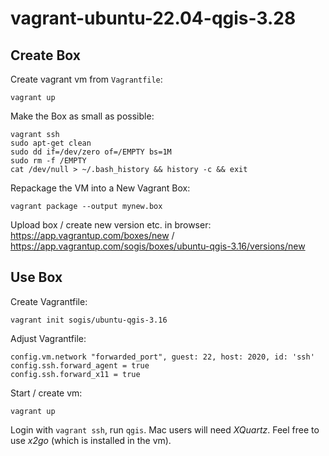 # vagrant-ubuntu-22.04-qgis-3.28

## Create Box

Create vagrant vm from `Vagrantfile`:

```
vagrant up
```

Make the Box as small as possible:

```
vagrant ssh
sudo apt-get clean
sudo dd if=/dev/zero of=/EMPTY bs=1M
sudo rm -f /EMPTY
cat /dev/null > ~/.bash_history && history -c && exit
```

Repackage the VM into a New Vagrant Box:

```
vagrant package --output mynew.box
```

Upload box / create new version etc. in browser: https://app.vagrantup.com/boxes/new / https://app.vagrantup.com/sogis/boxes/ubuntu-qgis-3.16/versions/new 


## Use Box

Create Vagrantfile:
```
vagrant init sogis/ubuntu-qgis-3.16
```

Adjust Vagrantfile:
```
config.vm.network "forwarded_port", guest: 22, host: 2020, id: 'ssh'
config.ssh.forward_agent = true
config.ssh.forward_x11 = true
```

Start / create vm:
```
vagrant up
```

Login with `vagrant ssh`, run `qgis`. Mac users will need _XQuartz_. Feel free to use _x2go_ (which is installed in the vm).
